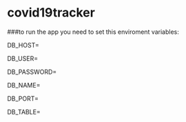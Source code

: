 # covid19tracker


###to run the app you need to set this enviroment variables:

DB_HOST=

DB_USER=

DB_PASSWORD=

DB_NAME=

DB_PORT=

DB_TABLE=
